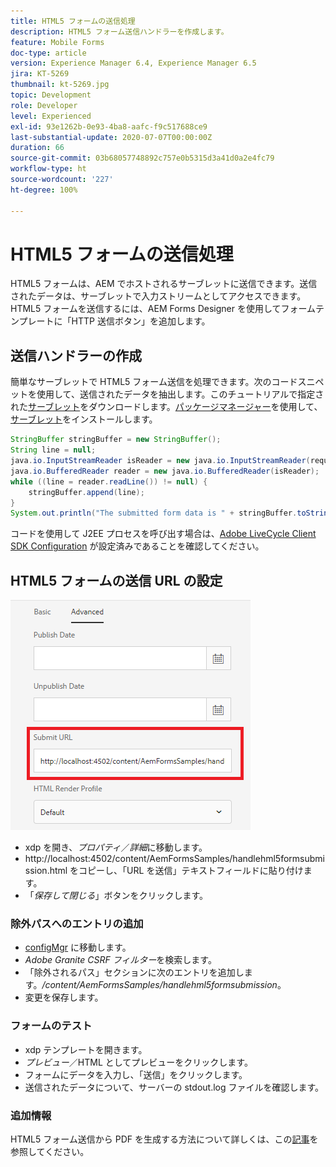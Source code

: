 ```yaml
---
title: HTML5 フォームの送信処理
description: HTML5 フォーム送信ハンドラーを作成します。
feature: Mobile Forms
doc-type: article
version: Experience Manager 6.4, Experience Manager 6.5
jira: KT-5269
thumbnail: kt-5269.jpg
topic: Development
role: Developer
level: Experienced
exl-id: 93e1262b-0e93-4ba8-aafc-f9c517688ce9
last-substantial-update: 2020-07-07T00:00:00Z
duration: 66
source-git-commit: 03b68057748892c757e0b5315d3a41d0a2e4fc79
workflow-type: ht
source-wordcount: '227'
ht-degree: 100%

---
```



# HTML5 フォームの送信処理

HTML5 フォームは、AEM でホストされるサーブレットに送信できます。送信されたデータは、サーブレットで入力ストリームとしてアクセスできます。HTML5 フォームを送信するには、AEM Forms Designer を使用してフォームテンプレートに「HTTP 送信ボタン」を追加します。

## 送信ハンドラーの作成

簡単なサーブレットで HTML5 フォーム送信を処理できます。次のコードスニペットを使用して、送信されたデータを抽出します。このチュートリアルで指定された[サーブレット](assets/html5-submit-handler.zip)をダウンロードします。[パッケージマネージャー](http://localhost:4502/crx/packmgr/index.jsp)を使用して、[サーブレット](assets/html5-submit-handler.zip)をインストールします。

```java
StringBuffer stringBuffer = new StringBuffer();
String line = null;
java.io.InputStreamReader isReader = new java.io.InputStreamReader(request.getInputStream(), "UTF-8");
java.io.BufferedReader reader = new java.io.BufferedReader(isReader);
while ((line = reader.readLine()) != null) {
    stringBuffer.append(line);
}
System.out.println("The submitted form data is " + stringBuffer.toString());
```

コードを使用して J2EE プロセスを呼び出す場合は、[Adobe LiveCycle Client SDK Configuration](https://helpx.adobe.com/jp/aem-forms/6/submit-form-data-livecycle-process.html) が設定済みであることを確認してください。

## HTML5 フォームの送信 URL の設定

![送信 URL](assets/submit-url.PNG)

- xdp を開き、_プロパティ_／_詳細_&#x200B;に移動します。
- http://localhost:4502/content/AemFormsSamples/handlehml5formsubmission.html をコピーし、「URL を送信」テキストフィールドに貼り付けます。
- 「_保存して閉じる_」ボタンをクリックします。

### 除外パスへのエントリの追加

- [configMgr](http://localhost:4502/system/console/configMgr) に移動します。
- _Adobe Granite CSRF フィルター_&#x200B;を検索します。
- 「除外されるパス」セクションに次のエントリを追加します。_/content/AemFormsSamples/handlehml5formsubmission_。
- 変更を保存します。

### フォームのテスト

- xdp テンプレートを開きます。
- _プレビュー_／HTML としてプレビューをクリックします。
- フォームにデータを入力し、「送信」をクリックします。
- 送信されたデータについて、サーバーの stdout.log ファイルを確認します。

### 追加情報

HTML5 フォーム送信から PDF を生成する方法について詳しくは、この[記事](https://experienceleague.adobe.com/docs/experience-manager-learn/forms/document-services/generate-pdf-from-mobile-form-submission-article.html?lang=ja)を参照してください。

